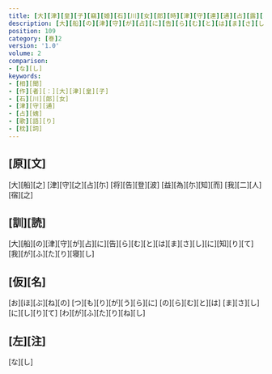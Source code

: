 ```yaml
---
title: [大][津][皇][子][竊][婚][石][川][女][郎][時][津][守][連][通][占][露][其][事][皇][子][御][作][歌][一][首] <[[未][詳]]>
description: [大][船][の][津][守][が][占][に][告][ら][む][と][は][ま][さ][し][に][知][り][て][我][が][ふ][た][り][寝][し]
position: 109
category: [巻]2
version: '1.0'
volume: 2
comparison:
- [な][し]
keywords:
- [相][聞]
- [作][者][：][大][津][皇][子]
- [石][川][郎][女]
- [津][守][通]
- [占][媿]
- [歌][語][り]
- [枕][詞]
---
```


## [原][文]

[大][船][之] [津][守][之][占][尓] [将][告][登][波] [益][為][尓][知][而] [我][二][人][宿][之]

## [訓][読]

[大][船][の][津][守][が][占][に][告][ら][む][と][は][ま][さ][し][に][知][り][て][我][が][ふ][た][り][寝][し]

## [仮][名]

[お][ほ][ぶ][ね][の] [つ][も][り][が][う][ら][に] [の][ら][む][と][は] [ま][さ][し][に][し][り][て] [わ][が][ふ][た][り][ね][し]

## [左][注]

[な][し]
